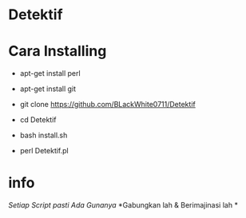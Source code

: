 # Detektif 

# Cara Installing 

- apt-get install perl

- apt-get install git 

- git clone https://github.com/BLackWhite0711/Detektif

- cd Detektif

- bash install.sh

- perl Detektif.pl



# info

 *Setiap Script pasti Ada Gunanya*
  *Gabungkan lah & Berimajinasi lah *
